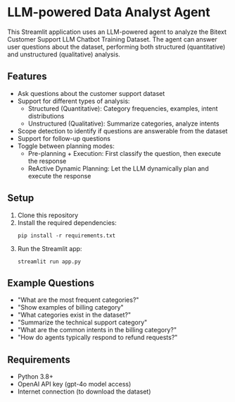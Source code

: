 # LLM-powered Data Analyst Agent

This Streamlit application uses an LLM-powered agent to analyze the Bitext Customer Support LLM Chatbot Training Dataset. The agent can answer user questions about the dataset, performing both structured (quantitative) and unstructured (qualitative) analysis.

## Features

- Ask questions about the customer support dataset
- Support for different types of analysis:
  - Structured (Quantitative): Category frequencies, examples, intent distributions
  - Unstructured (Qualitative): Summarize categories, analyze intents
- Scope detection to identify if questions are answerable from the dataset
- Support for follow-up questions
- Toggle between planning modes:
  - Pre-planning + Execution: First classify the question, then execute the response
  - ReActive Dynamic Planning: Let the LLM dynamically plan and execute the response

## Setup

1. Clone this repository
2. Install the required dependencies:
   ```
   pip install -r requirements.txt
   ```
3. Run the Streamlit app:
   ```
   streamlit run app.py
   ```

## Example Questions

- "What are the most frequent categories?"
- "Show examples of billing category"
- "What categories exist in the dataset?"
- "Summarize the technical support category"
- "What are the common intents in the billing category?"
- "How do agents typically respond to refund requests?"

## Requirements

- Python 3.8+
- OpenAI API key (gpt-4o model access)
- Internet connection (to download the dataset) 